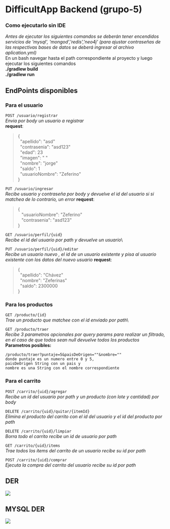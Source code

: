 # DifficultApp Backend (grupo-5)


### Como ejecutarlo sin IDE
*Antes de ejecutar los siguientes comandos se deberán tener encendidos servicios de 'mysql', 'mongod','redis','neo4j' (para ajustar contraseñas de las respectivas bases de datos se deberá ingresar al archivo aplication.yml)*
\
En un bash navegar hasta el path correspondiente al proyecto y luego ejecutar los siguientes comandos\
**./gradlew build** \
**./gradlew run**

## EndPoints disponibles

### Para el usuario

`POST /usuario/registrar`\
*Envia por body un usuario a registrar*\
**request**:
>{\
&ensp;"apellido": "asd"\
&ensp;"contrasenia": "asd123"\
&ensp;"edad": 23\
&ensp;"imagen": " "\
&ensp;"nombre": "jorge"\
&ensp;"saldo": 1\
&ensp;"usuarioNombre": "Zeferino"\
>}

`PUT /usuario/ingresar`\
*Recibe usuario y contraseña por body y devuelve el id del usuario si si matchea de lo contrario, un error*
**request**:
>{\
&ensp; "usuarioNombre": "Zeferino"\
&ensp; "contrasenia": "asd123"\
>}

`GET /usuario/perfil/{uid}`\
*Recibe el id del usuario por path y devuelve un usuario*\

`PUT /usuario/perfil/{uid}/editar`\
*Recibe un usuario nuevo , el id de un usuario existente y pisa al usuario existente con los datos del nuevo usuario*
**request**:
>{\
&ensp;"apellido": "Chávez"\
&ensp;"nombre": "Zeferinas"\
&ensp;"saldo": 2300000\
>}

### Para los productos

`GET /producto/{id}`\
*Trae un producto que matchee con el id enviado por path*\

`GET /producto/traer`\
*Recibe 3 parametros opcionales por query params para realizar un filtrado, en el caso de que todos sean null devuelve todos los productos*\
**Parametros posibles:**

    /producto/traer?puntaje=5&paisDeOrigen=""&nombre=""
    donde puntaje es un numero entre 0 y 5,
    paisDeOrigen String con un pais y
    nombre es una String con el nombre correspondiente
     



### Para el carrito
`POST /carrito/{uid}/agregar`\
*Recibe un id del usuario por path y un producto (con lote y cantidad) por body*

`DELETE /carrito/{uid}/quitar/{itemId}`\
*Elimina el producto del carrito con el id del usuario y el id del producto por path*

`DELETE /carrito/{uid}/limpiar`\
*Borra todo el carrito recibe un id de usuario por path*

`GET /carrito/{uid}/items`\
*Trae todos los items del carrito de un usuario recibe su id por path*

`POST /carrito/{uid}/comprar`\
*Ejecuta la compra del carrito del usuario recibe su id por path*

## DER
![](https://i.imgur.com/AZF5yKi.png)

## MYSQL DER
![](https://i.imgur.com/qPlrocx.png)
